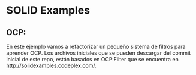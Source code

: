 ﻿# SOLID Examples

## OCP:

En este ejemplo vamos a refactorizar un pequeño sistema de filtros para aprender OCP. Los archivos iniciales que se pueden descargar del commit inicial de este repo, están basados en OCP.Filter que se encuentra en http://solidexamples.codeplex.com/.
